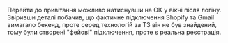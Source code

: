 Перейти до привітання можливо натиснувши на OК у вікні після логіну.
Звіривши деталі побачив, що фактичне підключення Shopify та Gmail вимагало бекенд, проте серед технологій за ТЗ він не був знайдений, тому були створені "фейові" підключення, проте є реальна реєстрація.

